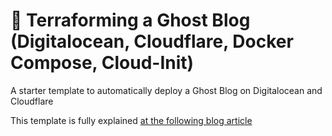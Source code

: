 # 👷 Terraforming a Ghost Blog (Digitalocean, Cloudflare, Docker Compose, Cloud-Init)

A starter template to automatically deploy a Ghost Blog on Digitalocean and Cloudflare

This template is fully explained [at the following blog article](https://www.paolotagliaferri.com/ghost-blog-with-terraform-and-docker-compose-digitalocean-cloudflare/)
